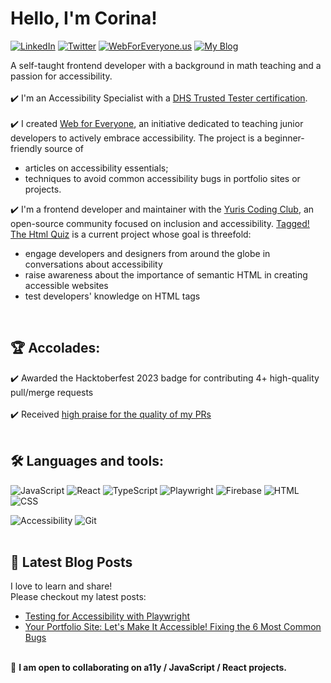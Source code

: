 # Hello, I'm Corina! 
[![LinkedIn](https://img.shields.io/badge/-LinkedIn-%230077B5?logo=linkedin&logoColor=white&labelColor=0077B5&color=0077B5&style=flat-square)](https://www.linkedin.com/in/corinamurg/)
[![Twitter](https://img.shields.io/badge/-Twitter-%231DA1F2?logo=twitter&logoColor=white&labelColor=1DA1F2&color=1DA1F2&style=flat-square)](https://twitter.com/CorinaMurg)
[![WebForEveryone.us](https://img.shields.io/badge/-WebForEveryone.us-%23ffb703?labelColor=ffb703&color=ffb703&style=flat-square&logo=accessible-icon)](https://webforeveryone.us)
[![My Blog](https://img.shields.io/badge/-My_Blog-%23333333?labelColor=333333&color=333333)](https://dev.to/corinamurg)

A self-taught frontend developer with a background in math teaching and a passion for accessibility.
<br>
<br>✔️ I'm an Accessibility Specialist with a [DHS Trusted Tester certification](https://www.linkedin.com/feed/update/urn:li:activity:7164319315268124672/). 
<br>
<br>✔️ I created [Web for Everyone](https://webforeveryone), an initiative dedicated to teaching junior developers to actively embrace accessibility. The project is a 
beginner-friendly source of
- articles on accessibility essentials;
- techniques to avoid common accessibility bugs in portfolio sites or projects.

✔️ I'm a frontend developer and maintainer with the [Yuris Coding Club](https://www.yuriscodingclub.com/), an open-source community focused on inclusion and accessibility.  [Tagged! The Html Quiz](https://github.com/YurisCodingClub/html-tag-quiz) is a current project whose goal is threefold:
- engage developers and designers from around the globe in conversations about accessibility
- raise awareness about the importance of semantic HTML in creating accessible websites
- test developers' knowledge on HTML tags
<br>

## 🏆 Accolades:
✔️ Awarded the Hacktoberfest 2023 badge for contributing 4+ high-quality pull/merge requests
<br>
<br>✔️ Received [high praise for the quality of my PRs](https://twitter.com/YuriDevAT/status/1712030283313352928)
<br>
<br>
## 🛠 Languages and tools:

![JavaScript](https://img.shields.io/badge/javascript-%23323330.svg?style=for-the-badge&logo=javascript&logoColor=%23F7DF1E) 
![React](https://img.shields.io/badge/react-%2320232a.svg?style=for-the-badge&logo=react&logoColor=%2361DAFB) 
![TypeScript](https://img.shields.io/badge/TypeScript-%23007ACC.svg?style=for-the-badge&logo=typescript&logoColor=white)
![Playwright](https://img.shields.io/badge/Playwright-%2312B36D.svg?style=for-the-badge&logo=playwright&logoColor=white)
![Firebase](https://img.shields.io/badge/Firebase-039BE5?style=for-the-badge&logo=Firebase&logoColor=white) ![HTML](https://img.shields.io/badge/html5-%23E34F26.svg?style=for-the-badge&logo=html5&logoColor=white) ![CSS](https://img.shields.io/badge/css3-%231572B6.svg?style=for-the-badge&logo=css3&logoColor=white) 

![Accessibility](https://img.shields.io/badge/Accessibility-WCAG-%23A12DAB?style=for-the-badge)
![Git](https://img.shields.io/badge/Git-%236C2D95.svg?style=for-the-badge&logo=git&logoColor=white)
<br>
<br>

## 📝 Latest Blog Posts
I love to learn and share! 
<br>Please checkout my latest posts:

- [Testing for Accessibility with Playwright](https://dev.to/corinamurg/testing-for-accessibility-with-playwright-9o)
- [Your Portfolio Site: Let's Make It Accessible! Fixing the 6 Most Common Bugs](https://webforeveryone.us/resources/make-it-accessible-part1)


<br>👷 **I am open to collaborating on a11y / JavaScript / React projects.**


                         


